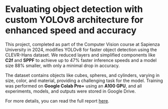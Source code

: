 # Evaluating object detection with custom YOLOv8 architecture for enhanced speed and accuracy

This project, completed as part of the Computer Vision course at Sapienza University in 2024, modifies YOLOv8 for faster object detection using the CLEVR-Hans dataset. We reduced layers and simplified components like **C2f** and **SPPF** to achieve up to 47% faster inference speeds and a model size 88% smaller, with only a minimal drop in accuracy.

The dataset contains objects like cubes, spheres, and cylinders, varying in size, color, and material, providing a challenging task for the model. Training was performed on **Google Colab Pro+** using an **A100 GPU**, and all experiments, models, and outputs were stored in Google Drive.

For more details, you can read the full report [here](https://github.com/HHIR/CV_proj/blob/main/Report.pdf).

